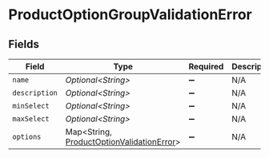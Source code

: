 # ProductOptionGroupValidationError


## Fields

| Field                                                                                                 | Type                                                                                                  | Required                                                                                              | Description                                                                                           |
| ----------------------------------------------------------------------------------------------------- | ----------------------------------------------------------------------------------------------------- | ----------------------------------------------------------------------------------------------------- | ----------------------------------------------------------------------------------------------------- |
| `name`                                                                                                | *Optional\<String>*                                                                                   | :heavy_minus_sign:                                                                                    | N/A                                                                                                   |
| `description`                                                                                         | *Optional\<String>*                                                                                   | :heavy_minus_sign:                                                                                    | N/A                                                                                                   |
| `minSelect`                                                                                           | *Optional\<String>*                                                                                   | :heavy_minus_sign:                                                                                    | N/A                                                                                                   |
| `maxSelect`                                                                                           | *Optional\<String>*                                                                                   | :heavy_minus_sign:                                                                                    | N/A                                                                                                   |
| `options`                                                                                             | Map\<String, [ProductOptionValidationError](../../models/components/ProductOptionValidationError.md)> | :heavy_minus_sign:                                                                                    | N/A                                                                                                   |